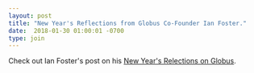 ```yaml
---
layout: post
title: "New Year's Reflections from Globus Co-Founder Ian Foster."
date:  2018-01-30 01:00:01 -0700
type: join
---
```

Check out Ian Foster's post on his [New Year's Relections on Globus](https://www.globus.org/blog/january-2018-looking-back-and-ahead).
